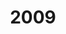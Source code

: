 ---
created: '2024-02-28 21:57:16'
description: ''
fname: pub.post.2009
id: uwfdwzp6ec7oivc6d3pgloo
title: '2009'
updated: '2024-02-29 00:34:02'
---